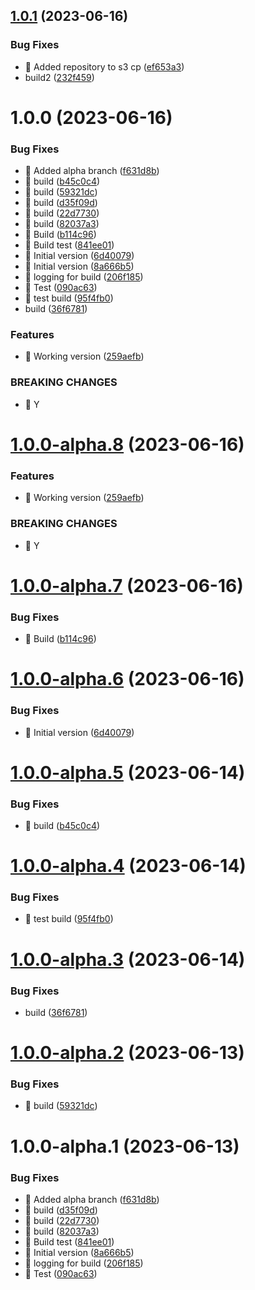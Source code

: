 ## [1.0.1](https://github.com/argodevops/semantic-release-rpm/compare/v1.0.0...v1.0.1) (2023-06-16)


### Bug Fixes

* 🐛 Added repository to s3 cp ([ef653a3](https://github.com/argodevops/semantic-release-rpm/commit/ef653a374e4ba00b53ecda5330ee0a12498337ec))
* build2 ([232f459](https://github.com/argodevops/semantic-release-rpm/commit/232f45932fa3e8e7928595b35bab7ce615d9d91e))

# 1.0.0 (2023-06-16)


### Bug Fixes

* 🐛 Added alpha branch ([f631d8b](https://github.com/argodevops/semantic-release-rpm/commit/f631d8b6dd82d1872cb8f4d0b01e8fdf470dbcab))
* 🐛 build ([b45c0c4](https://github.com/argodevops/semantic-release-rpm/commit/b45c0c42cf5dc8c90f4487dc7ec6e94c927f0ff9))
* 🐛 build ([59321dc](https://github.com/argodevops/semantic-release-rpm/commit/59321dc1f103001514fd5e00fbe32d1ca692acf7))
* 🐛 build ([d35f09d](https://github.com/argodevops/semantic-release-rpm/commit/d35f09d26767ada78af7ae611f1019ff30b79c55))
* 🐛 build ([22d7730](https://github.com/argodevops/semantic-release-rpm/commit/22d7730b4cf766179622113a1ee6cc94b1c63398))
* 🐛 build ([82037a3](https://github.com/argodevops/semantic-release-rpm/commit/82037a3962ad01a1a96ec267b3b8ea51a8041617))
* 🐛 Build ([b114c96](https://github.com/argodevops/semantic-release-rpm/commit/b114c96f0ab8bf9b0d5dd067d45d80cdb5529cf6))
* 🐛 Build test ([841ee01](https://github.com/argodevops/semantic-release-rpm/commit/841ee014b29de95c1b72e9ed816524fd4235d5c3))
* 🐛 Initial version ([6d40079](https://github.com/argodevops/semantic-release-rpm/commit/6d400798298cbd7a0fe865bbc71dd6b727cf6c65))
* 🐛 Initial version ([8a666b5](https://github.com/argodevops/semantic-release-rpm/commit/8a666b5d2d77065bb35bd721b83d6eda1ff8ece0))
* 🐛 logging for build ([206f185](https://github.com/argodevops/semantic-release-rpm/commit/206f1856b221744ba3d6062653af202e9aa41026))
* 🐛 Test ([090ac63](https://github.com/argodevops/semantic-release-rpm/commit/090ac6323cbe29c88d04cab0d56c8991d8ce9684))
* 🐛 test build ([95f4fb0](https://github.com/argodevops/semantic-release-rpm/commit/95f4fb05da2b6b7cf32aae5b631a0bdaeb9a6480))
* build ([36f6781](https://github.com/argodevops/semantic-release-rpm/commit/36f67818ec6cb99c1f752e7fd224f7a01cd9a142))


### Features

* 🎸 Working version ([259aefb](https://github.com/argodevops/semantic-release-rpm/commit/259aefb5558cc2f8de8a04ae64ff06a099cdad86))


### BREAKING CHANGES

* 🧨 Y

# [1.0.0-alpha.8](https://github.com/argodevops/semantic-release-rpm/compare/v1.0.0-alpha.7...v1.0.0-alpha.8) (2023-06-16)


### Features

* 🎸 Working version ([259aefb](https://github.com/argodevops/semantic-release-rpm/commit/259aefb5558cc2f8de8a04ae64ff06a099cdad86))


### BREAKING CHANGES

* 🧨 Y

# [1.0.0-alpha.7](https://github.com/argodevops/semantic-release-rpm/compare/v1.0.0-alpha.6...v1.0.0-alpha.7) (2023-06-16)


### Bug Fixes

* 🐛 Build ([b114c96](https://github.com/argodevops/semantic-release-rpm/commit/b114c96f0ab8bf9b0d5dd067d45d80cdb5529cf6))

# [1.0.0-alpha.6](https://github.com/argodevops/semantic-release-rpm/compare/v1.0.0-alpha.5...v1.0.0-alpha.6) (2023-06-16)


### Bug Fixes

* 🐛 Initial version ([6d40079](https://github.com/argodevops/semantic-release-rpm/commit/6d400798298cbd7a0fe865bbc71dd6b727cf6c65))

# [1.0.0-alpha.5](https://github.com/argodevops/semantic-release-rpm/compare/v1.0.0-alpha.4...v1.0.0-alpha.5) (2023-06-14)


### Bug Fixes

* 🐛 build ([b45c0c4](https://github.com/argodevops/semantic-release-rpm/commit/b45c0c42cf5dc8c90f4487dc7ec6e94c927f0ff9))

# [1.0.0-alpha.4](https://github.com/argodevops/semantic-release-rpm/compare/v1.0.0-alpha.3...v1.0.0-alpha.4) (2023-06-14)


### Bug Fixes

* 🐛 test build ([95f4fb0](https://github.com/argodevops/semantic-release-rpm/commit/95f4fb05da2b6b7cf32aae5b631a0bdaeb9a6480))

# [1.0.0-alpha.3](https://github.com/argodevops/semantic-release-rpm/compare/v1.0.0-alpha.2...v1.0.0-alpha.3) (2023-06-14)


### Bug Fixes

* build ([36f6781](https://github.com/argodevops/semantic-release-rpm/commit/36f67818ec6cb99c1f752e7fd224f7a01cd9a142))

# [1.0.0-alpha.2](https://github.com/argodevops/semantic-release-rpm/compare/v1.0.0-alpha.1...v1.0.0-alpha.2) (2023-06-13)


### Bug Fixes

* 🐛 build ([59321dc](https://github.com/argodevops/semantic-release-rpm/commit/59321dc1f103001514fd5e00fbe32d1ca692acf7))

# 1.0.0-alpha.1 (2023-06-13)


### Bug Fixes

* 🐛 Added alpha branch ([f631d8b](https://github.com/argodevops/semantic-release-rpm/commit/f631d8b6dd82d1872cb8f4d0b01e8fdf470dbcab))
* 🐛 build ([d35f09d](https://github.com/argodevops/semantic-release-rpm/commit/d35f09d26767ada78af7ae611f1019ff30b79c55))
* 🐛 build ([22d7730](https://github.com/argodevops/semantic-release-rpm/commit/22d7730b4cf766179622113a1ee6cc94b1c63398))
* 🐛 build ([82037a3](https://github.com/argodevops/semantic-release-rpm/commit/82037a3962ad01a1a96ec267b3b8ea51a8041617))
* 🐛 Build test ([841ee01](https://github.com/argodevops/semantic-release-rpm/commit/841ee014b29de95c1b72e9ed816524fd4235d5c3))
* 🐛 Initial version ([8a666b5](https://github.com/argodevops/semantic-release-rpm/commit/8a666b5d2d77065bb35bd721b83d6eda1ff8ece0))
* 🐛 logging for build ([206f185](https://github.com/argodevops/semantic-release-rpm/commit/206f1856b221744ba3d6062653af202e9aa41026))
* 🐛 Test ([090ac63](https://github.com/argodevops/semantic-release-rpm/commit/090ac6323cbe29c88d04cab0d56c8991d8ce9684))
